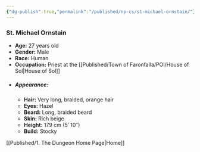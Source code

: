```yaml
---
{"dg-publish":true,"permalink":"/published/np-cs/st-michael-ornstain/"}
---
```


### St. Michael Ornstain

- **Age:** 27 years old
- **Gender:** Male
- **Race:** Human
- **Occupation:** Priest at the [[Published/Town of Faronfalla/POI/House of Sol\|House of Sol]]
- ##### **Appearance:**
    - **Hair:** Very long, braided, orange hair
    - **Eyes:** Hazel
    - **Beard:** Long, braided beard
    - **Skin:** Rich beige
    - **Height:** 179 cm (5′ 10″)
    - **Build:** Stocky

[[Published/1. The Dungeon Home Page\|Home]]